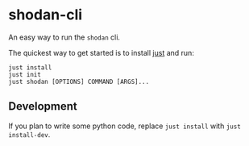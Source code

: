 # shodan-cli

An easy way to run the `shodan` cli.

The quickest way to get started is to install [just](https://github.com/casey/just) and run:

```
just install
just init
just shodan [OPTIONS] COMMAND [ARGS]...
```

## Development

If you plan to write some python code, replace `just install` with `just install-dev`.

